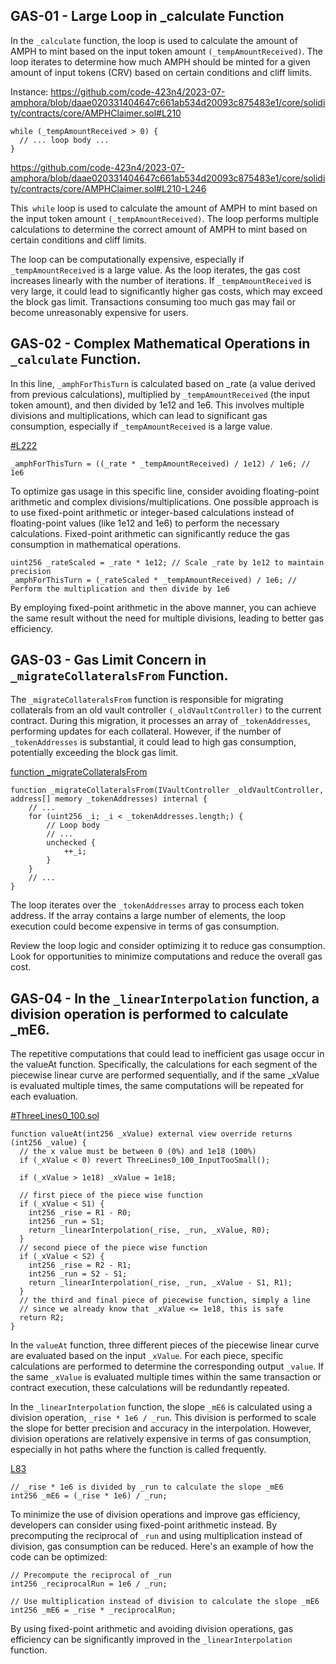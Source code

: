 ## GAS-01 - Large Loop in _calculate Function
In the `_calculate` function, the loop is used to calculate the amount of AMPH to mint based on the input token amount `(_tempAmountReceived)`. The loop iterates to determine how much AMPH should be minted for a given amount of input tokens (CRV) based on certain conditions and cliff limits.

Instance: https://github.com/code-423n4/2023-07-amphora/blob/daae020331404647c661ab534d20093c875483e1/core/solidity/contracts/core/AMPHClaimer.sol#L210
```solidity
while (_tempAmountReceived > 0) {
  // ... loop body ...
}
```
https://github.com/code-423n4/2023-07-amphora/blob/daae020331404647c661ab534d20093c875483e1/core/solidity/contracts/core/AMPHClaimer.sol#L210-L246

This` while` loop is used to calculate the amount of AMPH to mint based on the input token amount `(_tempAmountReceived)`. The loop performs multiple calculations to determine the correct amount of AMPH to mint based on certain conditions and cliff limits.

The loop can be computationally expensive, especially if `_tempAmountReceived` is a large value. As the loop iterates, the gas cost increases linearly with the number of iterations. If `_tempAmountReceived` is very large, it could lead to significantly higher gas costs, which may exceed the block gas limit. Transactions consuming too much gas may fail or become unreasonably expensive for users.

## GAS-02 - Complex Mathematical Operations in `_calculate` Function.
In this line, `_amphForThisTurn` is calculated based on _rate (a value derived from previous calculations), multiplied by `_tempAmountReceived` (the input token amount), and then divided by 1e12 and 1e6. This involves multiple divisions and multiplications, which can lead to significant gas consumption, especially if `_tempAmountReceived` is a large value.

[#L222](https://github.com/code-423n4/2023-07-amphora/blob/daae020331404647c661ab534d20093c875483e1/core/solidity/contracts/core/AMPHClaimer.sol#L222)
```solidity
_amphForThisTurn = ((_rate * _tempAmountReceived) / 1e12) / 1e6; // 1e6
```
To optimize gas usage in this specific line, consider avoiding floating-point arithmetic and complex divisions/multiplications. One possible approach is to use fixed-point arithmetic or integer-based calculations instead of floating-point values (like 1e12 and 1e6) to perform the necessary calculations. Fixed-point arithmetic can significantly reduce the gas consumption in mathematical operations.

```solidity
uint256 _rateScaled = _rate * 1e12; // Scale _rate by 1e12 to maintain precision
_amphForThisTurn = (_rateScaled * _tempAmountReceived) / 1e6; // Perform the multiplication and then divide by 1e6
```
By employing fixed-point arithmetic in the above manner, you can achieve the same result without the need for multiple divisions, leading to better gas efficiency.




## GAS-03 - Gas Limit Concern in `_migrateCollateralsFrom` Function.
The `_migrateCollateralsFrom` function is responsible for migrating collaterals from an old vault controller `(_oldVaultController)` to the current contract. During this migration, it processes an array of `_tokenAddresses`, performing updates for each collateral. However, if the number of `_tokenAddresses` is substantial, it could lead to high gas consumption, potentially exceeding the block gas limit.

[function _migrateCollateralsFrom](https://github.com/code-423n4/2023-07-amphora/blob/daae020331404647c661ab534d20093c875483e1/core/solidity/contracts/core/VaultController.sol#L252-L274)
```solidity
function _migrateCollateralsFrom(IVaultController _oldVaultController, address[] memory _tokenAddresses) internal {
    // ...
    for (uint256 _i; _i < _tokenAddresses.length;) {
        // Loop body
        // ...
        unchecked {
            ++_i;
        }
    }
    // ...
}
```
The loop iterates over the `_tokenAddresses` array to process each token address. If the array contains a large number of elements, the loop execution could become expensive in terms of gas consumption.


Review the loop logic and consider optimizing it to reduce gas consumption. Look for opportunities to minimize computations and reduce the overall gas cost.


## GAS-04 - In the `_linearInterpolation` function, a division operation is performed to calculate _mE6.
The repetitive computations that could lead to inefficient gas usage occur in the valueAt function. Specifically, the calculations for each segment of the piecewise linear curve are performed sequentially, and if the same _xValue is evaluated multiple times, the same computations will be repeated for each evaluation.

[#ThreeLines0_100.sol](https://github.com/code-423n4/2023-07-amphora/blob/daae020331404647c661ab534d20093c875483e1/core/solidity/contracts/utils/ThreeLines0_100.sol#L47-L68)
```solidity
function valueAt(int256 _xValue) external view override returns (int256 _value) {
  // the x value must be between 0 (0%) and 1e18 (100%)
  if (_xValue < 0) revert ThreeLines0_100_InputTooSmall();

  if (_xValue > 1e18) _xValue = 1e18;

  // first piece of the piece wise function
  if (_xValue < S1) {
    int256 _rise = R1 - R0;
    int256 _run = S1;
    return _linearInterpolation(_rise, _run, _xValue, R0);
  }
  // second piece of the piece wise function
  if (_xValue < S2) {
    int256 _rise = R2 - R1;
    int256 _run = S2 - S1;
    return _linearInterpolation(_rise, _run, _xValue - S1, R1);
  }
  // the third and final piece of piecewise function, simply a line
  // since we already know that _xValue <= 1e18, this is safe
  return R2;
}
```
In the `valueAt` function, three different pieces of the piecewise linear curve are evaluated based on the input `_xValue`. For each piece, specific calculations are performed to determine the corresponding output `_value`. If the same `_xValue` is evaluated multiple times within the same transaction or contract execution, these calculations will be redundantly repeated.

In the `_linearInterpolation` function, the slope `_mE6` is calculated using a division operation, `_rise * 1e6 / _run`. This division is performed to scale the slope for better precision and accuracy in the interpolation. However, division operations are relatively expensive in terms of gas consumption, especially in hot paths where the function is called frequently.

[L83](https://github.com/code-423n4/2023-07-amphora/blob/daae020331404647c661ab534d20093c875483e1/core/solidity/contracts/utils/ThreeLines0_100.sol#L83)
```solidity
// _rise * 1e6 is divided by _run to calculate the slope _mE6
int256 _mE6 = (_rise * 1e6) / _run;
```

To minimize the use of division operations and improve gas efficiency, developers can consider using fixed-point arithmetic instead. By precomputing the reciprocal of `_run` and using multiplication instead of division, gas consumption can be reduced. Here's an example of how the code can be optimized:
```solidity
// Precompute the reciprocal of _run
int256 _reciprocalRun = 1e6 / _run;

// Use multiplication instead of division to calculate the slope _mE6
int256 _mE6 = _rise * _reciprocalRun;
```
By using fixed-point arithmetic and avoiding division operations, gas efficiency can be significantly improved in the `_linearInterpolation` function.